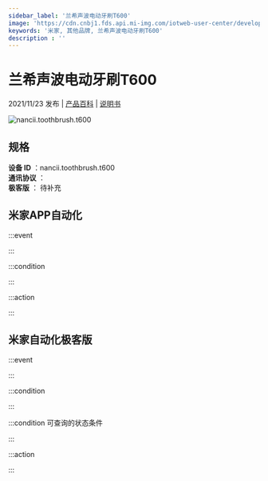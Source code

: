 ```yaml
---
sidebar_label: '兰希声波电动牙刷T600'
image: 'https://cdn.cnbj1.fds.api.mi-img.com/iotweb-user-center/developer_1679048028744wkxihvY2.png?GalaxyAccessKeyId=AKVGLQWBOVIRQ3XLEW&Expires=9223372036854775807&Signature=ANj9wmYMbRKfjHWIrk2gGAutfws='
keywords: '米家, 其他品牌, 兰希声波电动牙刷T600'
description : ''
---
```

# 兰希声波电动牙刷T600

2021/11/23 发布 | [产品百科](https://home.mi.com/webapp/content/baike/product/index.html?model=nancii.toothbrush.t600/) | [说明书](https://home.mi.com/views/introduction.html?model=nancii.toothbrush.t600&region=cn)

![nancii.toothbrush.t600](https://cdn.cnbj1.fds.api.mi-img.com/iotweb-user-center/developer_1679048028744wkxihvY2.png?GalaxyAccessKeyId=AKVGLQWBOVIRQ3XLEW&Expires=9223372036854775807&Signature=ANj9wmYMbRKfjHWIrk2gGAutfws=)

## 规格  
> 
**设备 ID** ：nancii.toothbrush.t600  
**通讯协议** ：  
**极客版**  ： 待补充 


## 米家APP自动化  

:::event  

:::

:::condition  

:::

:::action   

:::

## 米家自动化极客版  

:::event  

:::

:::condition  

:::

:::condition 可查询的状态条件  

:::

:::action  

:::

        
